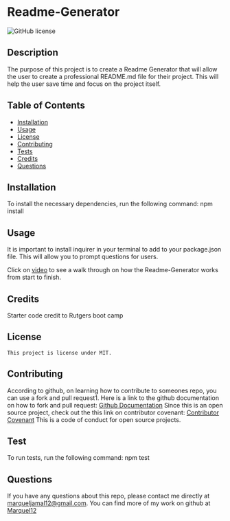 # Readme-Generator
 ![GitHub license](https://img.shields.io/badge/license-MIT-blue.svg)

  
  ## Description
  The purpose of this project is to create a Readme Generator that will allow the user to create a professional README.md file for their project. This will help the user save time and focus on the project itself.



  ## Table of Contents
  * [Installation](#installation)
  * [Usage](#usage)
  * [License](#license)
  * [Contributing](#contributing)
  * [Tests](#test)
  * [Credits](#credits)
  * [Questions](#questions)
  


  ## Installation
  To install the necessary dependencies, run the following command:
  npm install


  ## Usage
  It is important to install inquirer in your terminal to add to your package.json file. This will allow you to prompt questions for users. 

  Click on [video](https://drive.google.com/file/d/172P5E9Xwg2SjmcViKJU-rf5RXVioALk9/view) to see a walk through on how the Readme-Generator works from start to finish. 
  

  ## Credits
  Starter code credit to Rutgers boot camp 

 


   ## License
    This project is license under MIT. 
    
    
    
    
  
  
  ## Contributing
  According to github, on learning how to contribute to someones repo, you can use a fork and pull request1. 
  Here is a link to the github documentation on how to fork and pull request: [Github Documentation](https://docs.github.com/en/get-started/exploring-projects-on-github/contributing-to-a-project)
  Since this is an open source project, check out the this link on contributor covenant: [Contributor Covenant](https://www.contributor-covenant.org/) This is a code of conduct for open source projects.
  
  ## Test
  To run tests, run the following command:
  npm test
  
  
  ## Questions
  If you have any questions about this repo, please contact me directly at marqueljamal12@gmail.com. You can find more of my work on github at [Marquel12](https://github.com/marquel12/Readme-Generator-) 
  
  

